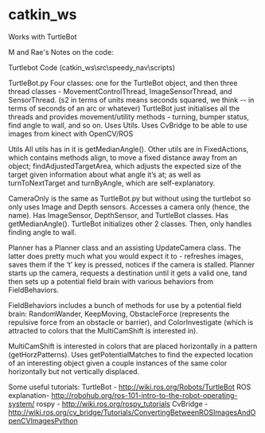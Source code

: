 # catkin_ws
Works with TurtleBot

M and Rae's Notes on the code:


Turtlebot Code (catkin_ws\src\speedy_nav\scripts)

TurtleBot.py Four classes: one for the TurtleBot object, and then three thread classes - MovementControlThread, ImageSensorThread, and SensorThread. (s2 in terms of units means seconds squared, we think -- in terms of seconds of an arc or whatever)
TurtleBot just initialises all the threads and provides movement/utility methods - turning, bumper status, find angle to wall, and so on. Uses Utils. Uses CvBridge to be able to use images from kinect with OpenCV/ROS

Utils All utils has in it is getMedianAngle(). Other utils are in FixedActions, which contains methods align, to move a fixed distance away from an object; findAdjustedTargetArea, which adjusts the expected size of the target given information about what angle it’s at; as well as turnToNextTarget and turnByAngle, which are self-explanatory.

CameraOnly is the same as TurtleBot.py but without using the turtlebot so only uses Image and Depth sensors. Accesses a camera only (hence, the name). Has ImageSensor, DepthSensor, and TurtleBot classes. Has getMedianAngle(). TurtleBot initializes other 2 classes. Then, only handles finding angle to wall. 

Planner has a Planner class and an assisting UpdateCamera class. The latter does pretty much what you would expect it to - refreshes images, saves them if the ‘t’ key is pressed, notices if the camera is stalled. 
Planner starts up the camera, requests a destination until it gets a valid one, tand then sets up a potential field brain with various behaviors from FieldBehaviors.

FieldBehaviors includes a bunch of methods for use by a potential field brain: RandomWander, KeepMoving, ObstacleForce (represents the repulsive force from an obstacle or barrier), and ColorInvestigate (which is attracted to colors that the MultiCamShift is interested in).

MultiCamShift is interested in colors that are placed horizontally in a pattern (getHorzPatterns). Uses getPotentialMatches to find the expected location of an interesting object given a couple instances of the same color horizontally but not vertically displaced.


Some useful tutorials:
TurtleBot - http://wiki.ros.org/Robots/TurtleBot 
ROS explanation- http://robohub.org/ros-101-intro-to-the-robot-operating-system/
rospy - http://wiki.ros.org/rospy_tutorials
CvBridge - http://wiki.ros.org/cv_bridge/Tutorials/ConvertingBetweenROSImagesAndOpenCVImagesPython 


